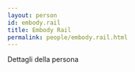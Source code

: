 ```yaml
---
layout: person
id: embody.rail
title: Embody Rail
permalink: people/embody.rail.html
---
```


Dettagli della persona